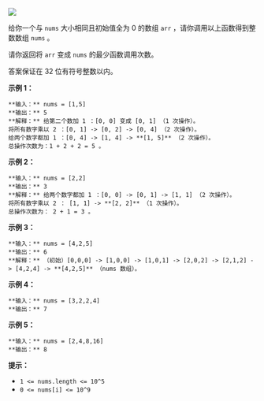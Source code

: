 ![](https://assets.leetcode.com/uploads/2020/07/10/sample_2_1887.png)

给你一个与 `nums` 大小相同且初始值全为 0 的数组 `arr` ，请你调用以上函数得到整数数组 `nums` 。

请你返回将 `arr` 变成 `nums` 的最少函数调用次数。

答案保证在 32 位有符号整数以内。



**示例 1：**

    
    
    **输入：** nums = [1,5]
    **输出：** 5
    **解释：** 给第二个数加 1 ：[0, 0] 变成 [0, 1] （1 次操作）。
    将所有数字乘以 2 ：[0, 1] -> [0, 2] -> [0, 4] （2 次操作）。
    给两个数字都加 1 ：[0, 4] -> [1, 4] -> **[1, 5]** （2 次操作）。
    总操作次数为：1 + 2 + 2 = 5 。
    

**示例 2：**

    
    
    **输入：** nums = [2,2]
    **输出：** 3
    **解释：** 给两个数字都加 1 ：[0, 0] -> [0, 1] -> [1, 1] （2 次操作）。
    将所有数字乘以 2 ： [1, 1] -> **[2, 2]** （1 次操作）。
    总操作次数为： 2 + 1 = 3 。
    

**示例 3：**

    
    
    **输入：** nums = [4,2,5]
    **输出：** 6
    **解释：** （初始）[0,0,0] -> [1,0,0] -> [1,0,1] -> [2,0,2] -> [2,1,2] -> [4,2,4] -> **[4,2,5]** （nums 数组）。
    

**示例 4：**

    
    
    **输入：** nums = [3,2,2,4]
    **输出：** 7
    

**示例 5：**

    
    
    **输入：** nums = [2,4,8,16]
    **输出：** 8
    



**提示：**

  * `1 <= nums.length <= 10^5`
  * `0 <= nums[i] <= 10^9`


